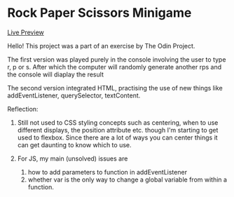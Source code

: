 # Rock Paper Scissors Minigame

[Live Preview](https://jod-nhk.github.io/Rock-Paper-Scissors/rps.html)

Hello! This project was a part of an exercise by The Odin Project.

The first version was played purely in the console involving the user to type r, p or s. After which
the computer will randomly generate another rps and the console will diaplay the result

The second version integrated HTML, practising the use of new things like addEventListener, querySelector,
textContent. 

Reflection:
1. Still not used to CSS styling concepts such as centering, when to use different displays, the position attribute etc.
   though I'm starting to get used to flexbox. Since there are a lot of ways you can center things it can get daunting to
   know which to use.

2. For JS, my main (unsolved) issues are 
    1. how to add parameters to function in addEventListener
    2. whether var is the only way to change a global variable from within a function.
